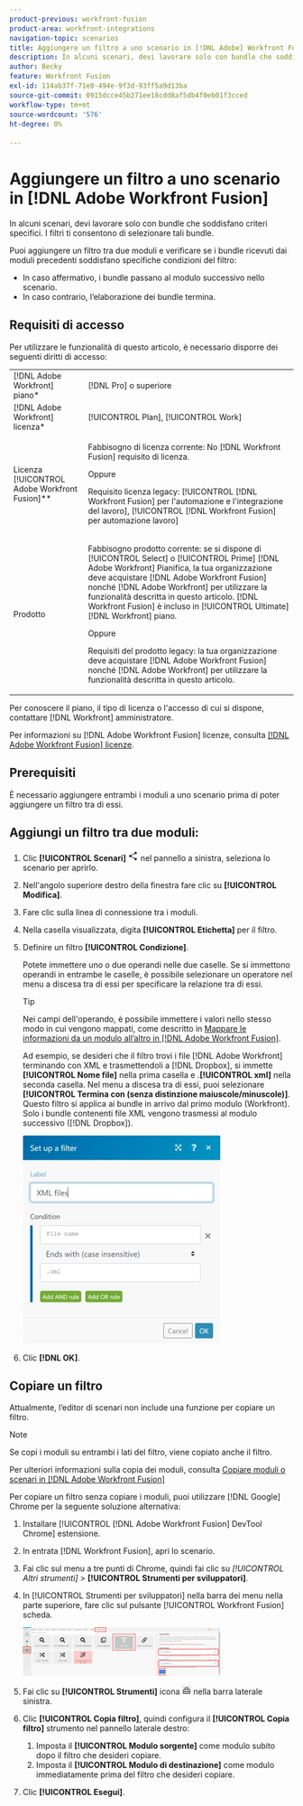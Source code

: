 ```yaml
---
product-previous: workfront-fusion
product-area: workfront-integrations
navigation-topic: scenarios
title: Aggiungere un filtro a uno scenario in [!DNL Adobe] Workfront Fusion
description: In alcuni scenari, devi lavorare solo con bundle che soddisfano criteri specifici. I filtri ti consentono di selezionare tali bundle.
author: Becky
feature: Workfront Fusion
exl-id: 114ab37f-71e0-494e-9f3d-93ff5a9d13ba
source-git-commit: 0915dcce45b271ee18cdd8af5db4f0eb01f3cced
workflow-type: tm+mt
source-wordcount: '576'
ht-degree: 0%

---
```


# Aggiungere un filtro a uno scenario in [!DNL Adobe Workfront Fusion]

In alcuni scenari, devi lavorare solo con bundle che soddisfano criteri specifici. I filtri ti consentono di selezionare tali bundle.

<!--

For example, you could create a scenario with the [!UICONTROL Watch records] trigger for [!DNL Salesforce] to capture only records containing a specific word written by a specific author.

-->

Puoi aggiungere un filtro tra due moduli e verificare se i bundle ricevuti dai moduli precedenti soddisfano specifiche condizioni del filtro:

* In caso affermativo, i bundle passano al modulo successivo nello scenario.
* In caso contrario, l’elaborazione dei bundle termina.

## Requisiti di accesso

Per utilizzare le funzionalità di questo articolo, è necessario disporre dei seguenti diritti di accesso:

<table style="table-layout:auto">
 <col> 
 <col> 
 <tbody> 
  <tr> 
    <td role="rowheader">[!DNL Adobe Workfront] piano*</td> 
   <td> <p>[!DNL Pro] o superiore</p> </td> 
  </tr> 
  <tr data-mc-conditions=""> 
   <td role="rowheader">[!DNL Adobe Workfront] licenza*</td> 
   <td> <p>[!UICONTROL Plan], [!UICONTROL Work]</p> </td> 
  </tr> 
  <tr> 
   <td role="rowheader">Licenza [!UICONTROL Adobe Workfront Fusion]**</td> 
  <td>
   <p>Fabbisogno di licenza corrente: No [!DNL Workfront Fusion] requisito di licenza.</p>
   <p>Oppure</p>
   <p>Requisito licenza legacy: [!UICONTROL [!DNL Workfront Fusion] per l'automazione e l'integrazione del lavoro], [!UICONTROL [!DNL Workfront Fusion] per automazione lavoro]</p>
   </td>    </tr> 
  </tr> 
  <tr> 
   <td role="rowheader">Prodotto</td> 
   <td>
   <p>Fabbisogno prodotto corrente: se si dispone di [!UICONTROL Select] o [!UICONTROL Prime] [!DNL Adobe Workfront] Pianifica, la tua organizzazione deve acquistare [!DNL Adobe Workfront Fusion] nonché [!DNL Adobe Workfront] per utilizzare la funzionalità descritta in questo articolo. [!DNL Workfront Fusion] è incluso in [!UICONTROL Ultimate] [!DNL Workfront] piano.</p>
   <p>Oppure</p>
   <p>Requisiti del prodotto legacy: la tua organizzazione deve acquistare [!DNL Adobe Workfront Fusion] nonché [!DNL Adobe Workfront] per utilizzare la funzionalità descritta in questo articolo.</p>
   </td> 
  </tr> 
 </tbody> 
</table>

Per conoscere il piano, il tipo di licenza o l&#39;accesso di cui si dispone, contattare [!DNL Workfront] amministratore.

Per informazioni su [!DNL Adobe Workfront Fusion] licenze, consulta [[!DNL Adobe Workfront Fusion] licenze](../../workfront-fusion/get-started/license-automation-vs-integration.md).

## Prerequisiti

È necessario aggiungere entrambi i moduli a uno scenario prima di poter aggiungere un filtro tra di essi.

## Aggiungi un filtro tra due moduli:

1. Clic **[!UICONTROL Scenari]** ![](assets/scenarios-icon.png) nel pannello a sinistra, seleziona lo scenario per aprirlo.
1. Nell&#39;angolo superiore destro della finestra fare clic su **[!UICONTROL Modifica]**.
1. Fare clic sulla linea di connessione tra i moduli.
1. Nella casella visualizzata, digita **[!UICONTROL Etichetta]** per il filtro.
1. Definire un filtro **[!UICONTROL Condizione]**.

   Potete immettere uno o due operandi nelle due caselle. Se si immettono operandi in entrambe le caselle, è possibile selezionare un operatore nel menu a discesa tra di essi per specificare la relazione tra di essi.

   >[!TIP]
   >
   >Nei campi dell&#39;operando, è possibile immettere i valori nello stesso modo in cui vengono mappati, come descritto in [Mappare le informazioni da un modulo all’altro in [!DNL Adobe Workfront Fusion]](../../workfront-fusion/mapping/map-information-between-modules.md).

   Ad esempio, se desideri che il filtro trovi i file [!DNL Adobe Workfront] terminando con XML e trasmettendoli a [!DNL Dropbox], si immette **[!UICONTROL Nome file]** nella prima casella e .**[!UICONTROL xml]** nella seconda casella. Nel menu a discesa tra di essi, puoi selezionare **[!UICONTROL Termina con (senza distinzione maiuscole/minuscole)]**. Questo filtro si applica ai bundle in arrivo dal primo modulo (Workfront). Solo i bundle contenenti file XML vengono trasmessi al modulo successivo ([!DNL Dropbox]).

   ![](assets/set-up-filter-box-350x368.jpg)

1. Clic **[!DNL OK]**.

## Copiare un filtro

Attualmente, l’editor di scenari non include una funzione per copiare un filtro.

>[!NOTE]
>
>Se copi i moduli su entrambi i lati del filtro, viene copiato anche il filtro.
>
>Per ulteriori informazioni sulla copia dei moduli, consulta [Copiare moduli o scenari in [!DNL Adobe Workfront Fusion]](../../workfront-fusion/scenarios/copy-modules-or-scenarios.md)

Per copiare un filtro senza copiare i moduli, puoi utilizzare [!DNL Google] Chrome per la seguente soluzione alternativa:

1. Installare [!UICONTROL [!DNL Adobe Workfront Fusion] DevTool Chrome] estensione.
1. In entrata [!DNL Workfront Fusion], apri lo scenario.
1. Fai clic sul menu a tre punti di Chrome, quindi fai clic su **[!UICONTROL Altri strumenti*]* > **[!UICONTROL Strumenti per sviluppatori]**.

1. In [!UICONTROL Strumenti per sviluppatori] nella barra dei menu nella parte superiore, fare clic sul pulsante [!UICONTROL Workfront Fusion] scheda.

   ![](assets/copy-a-filter-350x174.png)

1. Fai clic su **[!UICONTROL Strumenti]** icona ![](assets/devtools-tools-icon.png) nella barra laterale sinistra.

1. Clic **[!UICONTROL Copia filtro]**, quindi configura il **[!UICONTROL Copia filtro]** strumento nel pannello laterale destro:

   1. Imposta il **[!UICONTROL Modulo sorgente]** come modulo subito dopo il filtro che desideri copiare.
   1. Imposta il **[!UICONTROL Modulo di destinazione]** come modulo immediatamente prima del filtro che desideri copiare.

1. Clic **[!UICONTROL Esegui]**.
